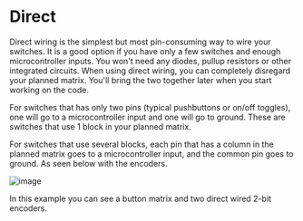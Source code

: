 # Direct

Direct wiring is the simplest but most pin-consuming way to wire your switches. It is a good option if you have only a few switches and enough microcontroller inputs. You won't need any diodes, pullup resistors or other integrated circuits. When using direct wiring, you can completely disregard your planned matrix. You'll bring the two together later when you start working on the code.&#x20;

For switches that has only two pins (typical pushbuttons or on/off toggles), one will go to a microcontroller input and one will go to ground. These are switches that use 1 block in your planned matrix.&#x20;

For switches that use several blocks, each pin that has a column in the planned matrix  goes to a microcontroller input, and the common pin goes to ground. As seen below with the encoders.



![image](https://user-images.githubusercontent.com/40788634/191907862-0a5fe9f2-273f-4d2e-9bc7-0d32090c1eb1.png)

In this example you can see a button matrix and two direct wired 2-bit encoders.

